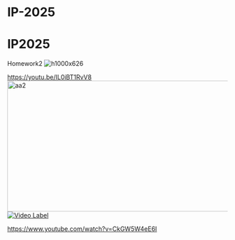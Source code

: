 # IP-2025

# IP2025
Homework2
![h1000x626](https://github.com/user-attachments/assets/9df54fd8-c790-4cde-9778-5dc286c9abac)

https://youtu.be/IL0iBT1RvV8
<img width="537" height="299" alt="aa2" src="https://github.com/user-attachments/assets/adf7cfc8-e8bf-488d-9d15-0a22cb2243fe" />
[![Video Label](http://img.youtube.com/vi/59USvjy2toI/0.jpg)](https://www.youtube.com/watch?v=CkGW5W4eE6I)

https://www.youtube.com/watch?v=CkGW5W4eE6I
